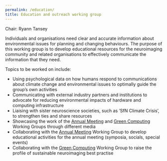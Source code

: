 ```yaml
---
permalink: /education/
title: Education and outreach working group
---
```


Chair: Ryann Tansey

Individuals and organisations need clear and accurate information about environmental issues for planning and changing behaviours. The purpose of this working group is to develop educational resources for the neuroimaging community and related organisations to effectively communicate the information that they need.

Topics to be worked on include:
- Using psychological data on how humans respond to communications about climate change and environmental issues to optimally guide the group’s own activities
- Communicating with external industry partners and institutions to advocate for reducing environmental impacts of hardware and computing infrastructure
- Liaising with sister neuroscience societies, such as ‘SfN Climate Crisis’, to strengthen ties and share resources
- Showcasing the work of the [Annual Meeting](/working-groups/annual-meeting) and [Green Computing](/working-groups/green-computing) Working Groups through different media
- Collaborating with the [Annual Meeting](/working-groups/annual-meeting) Working Group to develop educational activities for the annual meeting (symposia, socials, special events)
- Collaborating with the [Green Computing](/working-groups/green-computing) Working Group to raise the profile of sustainable neuroimaging best practise

